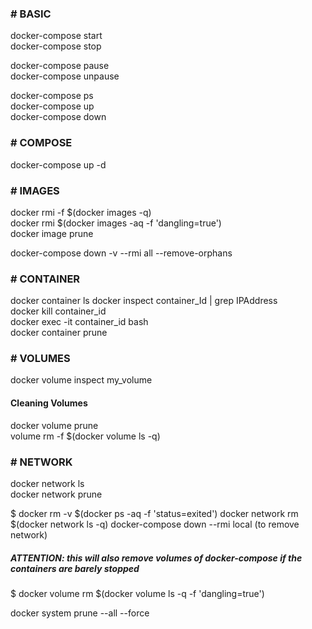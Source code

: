 
### # BASIC  

docker-compose start  
docker-compose stop  

docker-compose pause  
docker-compose unpause  

docker-compose ps  
docker-compose up  
docker-compose down  


### # COMPOSE

docker-compose up -d


### # IMAGES

docker rmi -f $(docker images -q)  
docker rmi $(docker images -aq -f 'dangling=true')  
docker image prune  


docker-compose down -v --rmi all --remove-orphans  

### # CONTAINER  

docker container ls
docker inspect container_Id | grep IPAddress  
docker kill container_id  
docker exec -it container_id bash  
docker container prune  


### # VOLUMES 

docker volume inspect my_volume

#### Cleaning Volumes  

docker volume prune  
volume rm -f $(docker volume ls -q)  

### # NETWORK
 
docker network ls  
docker network prune

$ docker rm -v $(docker ps -aq -f 'status=exited')
docker network rm $(docker network ls -q)
docker-compose down --rmi local (to remove network)


##### ATTENTION: this will also remove volumes of docker-compose if the containers are barely stopped
$ docker volume rm $(docker volume ls -q -f 'dangling=true')

docker system prune --all --force




